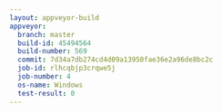 ```yaml
---
layout: appveyor-build
appveyor:
  branch: master
  build-id: 45494564
  build-number: 569
  commit: 7d34a7db274cd4d09a13950fae36e2a96de8bc2c
  job-id: rlhcqbjp3crqwe5j
  job-number: 4
  os-name: Windows
  test-result: 0
---
```

